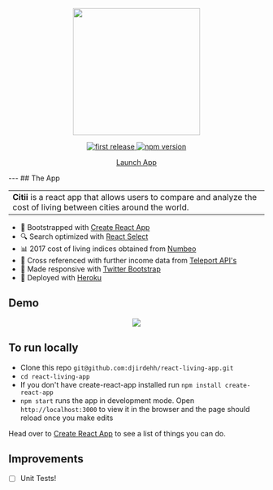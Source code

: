 <div align="center">
<p>
<img src="https://github.com/djirdehh/react-living-app/blob/master/src/citii_logo.png" width="250"/>
</p>

<p>
<a href="">
  <img alt="first release" src="https://img.shields.io/badge/release-v1.0-brightgreen.svg" />
</a>

<a href="https://www.npmjs.com/package/npm">
  <img alt="npm version" src="https://img.shields.io/npm/v/npm.svg" />
</a>
</p>

<p><a href="http://www.citii.io" class="btn btn-primary btn-md">Launch App</a></p>
</div>
---
## The App
<div align='center'>
  <table>
  <tr>
  <td>
  <strong>Citii</strong> is a react app that allows users to compare and analyze the cost of living between cities around the world.  
  </td>
  </tr>
  </table>
</div>

* 🔩 Bootstrapped with [Create React App](https://github.com/facebookincubator/create-react-app)
* 🔍 Search optimized with [React Select](https://github.com/JedWatson/react-select)
* 📊 2017 cost of living indices obtained from [Numbeo](https://www.numbeo.com/cost-of-living/)
* 🎈 Cross referenced with further income data from [Teleport API's](https://developers.teleport.org/api/)
* 📱 Made responsive with [Twitter Bootstrap](http://getbootstrap.com/)
* 🎉 Deployed with [Heroku](https://blog.heroku.com/deploying-react-with-zero-configuration)


## Demo
<!-- <img src="https://cloud.githubusercontent.com/assets/12476938/22228725/fcdda7d6-e1a0-11e6-8295-55d5d4a57f5e.gif" /> -->

<div align="center">
  <img src="https://cloud.githubusercontent.com/assets/12476938/22233667/d440002a-e1bf-11e6-903b-21fedb84c1c3.png"/>
</div>

## To run locally
* Clone this repo `git@github.com:djirdehh/react-living-app.git`
* `cd react-living-app`
* If you don't have create-react-app installed run `npm install create-react-app`
* `npm start` runs the app in development mode. Open `http://localhost:3000` to view it in the browser and the page should reload once you make edits

<p>
Head over to <a href="https://github.com/facebookincubator/create-react-app">Create React App</a> to see a list of things you can do.
</p>

## Improvements
- [ ] Unit Tests!
